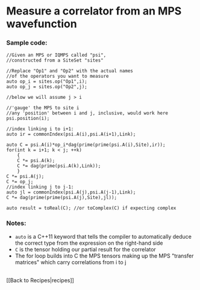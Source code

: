 # Measure a correlator from an MPS wavefunction #

### Sample code:

    //Given an MPS or IQMPS called "psi",
    //constructed from a SiteSet "sites"
    
    //Replace "Op1" and "Op2" with the actual names
    //of the operators you want to measure
    auto op_i = sites.op("Op1",i);
    auto op_j = sites.op("Op2",j);

    //below we will assume j > i

    //'gauge' the MPS to site i
    //any 'position' between i and j, inclusive, would work here
    psi.position(i); 

    //index linking i to i+1:
    auto ir = commonIndex(psi.A(i),psi.A(i+1),Link);

    auto C = psi.A(i)*op_i*dag(prime(prime(psi.A(i),Site),ir));
    for(int k = i+1; k < j; ++k)
        {
        C *= psi.A(k);
        C *= dag(prime(psi.A(k),Link));
        }
    C *= psi.A(j);
    C *= op_j;
    //index linking j to j-1:
    auto jl = commonIndex(psi.A(j),psi.A(j-1),Link);
    C *= dag(prime(prime(psi.A(j),Site),jl));

    auto result = toReal(C); //or toComplex(C) if expecting complex

### Notes:
* `auto` is a C++11 keyword that tells the compiler to automatically deduce the correct type from the expression on the right-hand side
* `C` is the tensor holding our partial result for the correlator
* The for loop builds into C the MPS tensors making up the MPS "transfer matrices" which carry correlations from i to j



<br>
[[Back to Recipes|recipes]]
